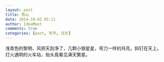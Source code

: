 ```yaml
---
layout: post
title: 秀山
date: 2014-10-02 05:11
author: IdeaMeet
comments: true
categories: [past, 写字, 日志]
---
```

浅青色的黎明，风把天刮净了，几颗小银星星，弯刀一样的月亮，斜钉在天上。
灯火通明的火车站，抬头竟看见满天繁星。
